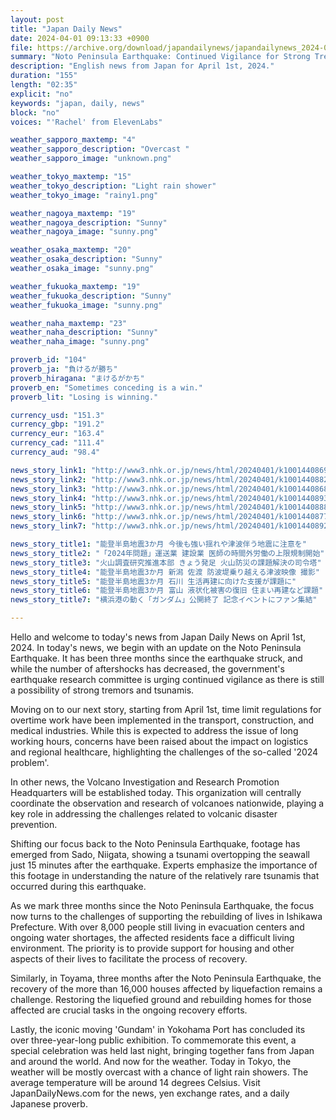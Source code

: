 ```yaml
---
layout: post
title: "Japan Daily News"
date: 2024-04-01 09:13:33 +0900
file: https://archive.org/download/japandailynews/japandailynews_2024-04-01.mp3
summary: "Noto Peninsula Earthquake: Continued Vigilance for Strong Tremors and Tsunamis | '2024 Problem' Time Limit Regulations Begin for Transport, Construction, and Doctors, & more…"
description: "English news from Japan for April 1st, 2024."
duration: "155"
length: "02:35"
explicit: "no"
keywords: "japan, daily, news"
block: "no"
voices: "'Rachel' from ElevenLabs"

weather_sapporo_maxtemp: "4"
weather_sapporo_description: "Overcast "
weather_sapporo_image: "unknown.png"

weather_tokyo_maxtemp: "15"
weather_tokyo_description: "Light rain shower"
weather_tokyo_image: "rainy1.png"

weather_nagoya_maxtemp: "19"
weather_nagoya_description: "Sunny"
weather_nagoya_image: "sunny.png"

weather_osaka_maxtemp: "20"
weather_osaka_description: "Sunny"
weather_osaka_image: "sunny.png"

weather_fukuoka_maxtemp: "19"
weather_fukuoka_description: "Sunny"
weather_fukuoka_image: "sunny.png"

weather_naha_maxtemp: "23"
weather_naha_description: "Sunny"
weather_naha_image: "sunny.png"

proverb_id: "104"
proverb_ja: "負けるが勝ち"
proverb_hiragana: "まけるがかち"
proverb_en: "Sometimes conceding is a win."
proverb_lit: "Losing is winning."

currency_usd: "151.3"
currency_gbp: "191.2"
currency_eur: "163.4"
currency_cad: "111.4"
currency_aud: "98.4"

news_story_link1: "http://www3.nhk.or.jp/news/html/20240401/k10014408691000.html"
news_story_link2: "http://www3.nhk.or.jp/news/html/20240401/k10014408821000.html"
news_story_link3: "http://www3.nhk.or.jp/news/html/20240401/k10014408681000.html"
news_story_link4: "http://www3.nhk.or.jp/news/html/20240401/k10014408931000.html"
news_story_link5: "http://www3.nhk.or.jp/news/html/20240401/k10014408881000.html"
news_story_link6: "http://www3.nhk.or.jp/news/html/20240401/k10014408771000.html"
news_story_link7: "http://www3.nhk.or.jp/news/html/20240401/k10014408921000.html"

news_story_title1: "能登半島地震3か月 今後も強い揺れや津波伴う地震に注意を"
news_story_title2: "「2024年問題」運送業 建設業 医師の時間外労働の上限規制開始"
news_story_title3: "火山調査研究推進本部 きょう発足 火山防災の課題解決の司令塔"
news_story_title4: "能登半島地震3か月 新潟 佐渡 防波堤乗り越える津波映像 撮影"
news_story_title5: "能登半島地震3か月 石川 生活再建に向けた支援が課題に"
news_story_title6: "能登半島地震3か月 富山 液状化被害の復旧 住まい再建など課題"
news_story_title7: "横浜港の動く「ガンダム」公開終了 記念イベントにファン集結"

---
```


Hello and welcome to today's news from Japan Daily News on April 1st, 2024. In today's news, we begin with an update on the Noto Peninsula Earthquake. It has been three months since the earthquake struck, and while the number of aftershocks has decreased, the government's earthquake research committee is urging continued vigilance as there is still a possibility of strong tremors and tsunamis.

Moving on to our next story, starting from April 1st, time limit regulations for overtime work have been implemented in the transport, construction, and medical industries. While this is expected to address the issue of long working hours, concerns have been raised about the impact on logistics and regional healthcare, highlighting the challenges of the so-called '2024 problem'.

In other news, the Volcano Investigation and Research Promotion Headquarters will be established today. This organization will centrally coordinate the observation and research of volcanoes nationwide, playing a key role in addressing the challenges related to volcanic disaster prevention.

Shifting our focus back to the Noto Peninsula Earthquake, footage has emerged from Sado, Niigata, showing a tsunami overtopping the seawall just 15 minutes after the earthquake. Experts emphasize the importance of this footage in understanding the nature of the relatively rare tsunamis that occurred during this earthquake.

As we mark three months since the Noto Peninsula Earthquake, the focus now turns to the challenges of supporting the rebuilding of lives in Ishikawa Prefecture. With over 8,000 people still living in evacuation centers and ongoing water shortages, the affected residents face a difficult living environment. The priority is to provide support for housing and other aspects of their lives to facilitate the process of recovery.

Similarly, in Toyama, three months after the Noto Peninsula Earthquake, the recovery of the more than 16,000 houses affected by liquefaction remains a challenge. Restoring the liquefied ground and rebuilding homes for those affected are crucial tasks in the ongoing recovery efforts.

Lastly, the iconic moving 'Gundam' in Yokohama Port has concluded its over three-year-long public exhibition. To commemorate this event, a special celebration was held last night, bringing together fans from Japan and around the world. And now for the weather. Today in Tokyo, the weather will be mostly overcast with a chance of light rain showers. The average temperature will be around 14 degrees Celsius.  Visit JapanDailyNews.com for the news, yen exchange rates, and a daily Japanese proverb.
